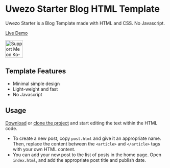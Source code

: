 # Uwezo Starter Blog HTML Template

Uwezo Starter is a Blog Template made with HTML and CSS. No Javascript.

[Live Demo](https://uwezo-starter-blog-html.netlify.app)

<a href="https://ko-fi.com/avicndugu">
  <img src="https://uploads-ssl.webflow.com/5c14e387dab576fe667689cf/64f1a9ddd0246590df69ea01_kofi_long_button_blue%25402x-p-500.png" style="height:55px !important;" alt="Support Me on Ko-fi" />
</a>

## Template Features
- Minimal simple design
- Light-weight and fast
- No Javascript

## Usage

[Download](https://github.com/avicndugu/uwezo-starter-blog-html/archive/refs/heads/main.zip) or [clone the project](https://github.com/avicndugu/uwezo-starter-blog-html) and start editing the text within the HTML code.

- To create a new post, copy `post.html` and give it an appropriate name. Then, replace the content between the `<article>` and `</article>` tags with your own HTML content.
- You can add your new post to the list of posts in the home page. Open `index.html`, and add the appropriate post title and publish date.
